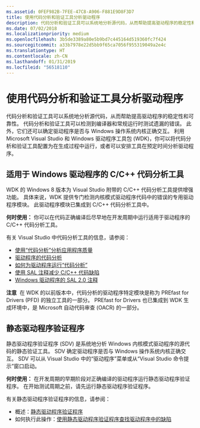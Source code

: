 ```yaml
---
ms.assetid: 0FEF982B-7FEE-47C8-A906-F881E9D8F3D7
title: 使用代码分析和验证工具分析驱动程序
description: 代码分析和验证工具可以系统地分析源代码，从而帮助提高驱动程序的稳定性和可靠性。
ms.date: 07/02/2018
ms.localizationpriority: medium
ms.openlocfilehash: 3b5de3389a80e5b9bd7c445164d519360fc7f424
ms.sourcegitcommit: a33b7978e22d5bb9f65ca7056f955319049a2e4c
ms.translationtype: HT
ms.contentlocale: zh-CN
ms.lasthandoff: 01/31/2019
ms.locfileid: "56518110"
---
```

# <a name="analyzing-a-driver-using-code-analysis-and-verification-tools"></a>使用代码分析和验证工具分析驱动程序

代码分析和验证工具可以系统地分析源代码，从而帮助提高驱动程序的稳定性和可靠性。 代码分析和验证工具可以检测到编译器和常规运行时测试遗漏的错误。 此外，它们还可以确定驱动程序是否与 Windows 操作系统内核正确交互。 利用 Microsoft Visual Studio 和 Windows 驱动程序工具包 (WDK)，你可以将代码分析和验证工具配置为在生成过程中运行，或者可以安排工具在预定时间分析驱动程序。

## <a name="span-idcccodeanalysistoolforwindowsdriversspanspan-idcccodeanalysistoolforwindowsdriversspanspan-idcccodeanalysistoolforwindowsdriversspancc-code-analysis-tool-for-windows-drivers"></a><span id="C_C___Code_Analysis_Tool_for_Windows_Drivers"></span><span id="c_c___code_analysis_tool_for_windows_drivers"></span><span id="C_C___CODE_ANALYSIS_TOOL_FOR_WINDOWS_DRIVERS"></span>适用于 Windows 驱动程序的 C/C++ 代码分析工具


WDK 的 Windows 8 版本为 Visual Studio 附带的 C/C++ 代码分析工具提供增强功能。 具体来说，WDK 提供专门检测内核模式驱动程序代码中的错误的专用驱动程序模块。 此驱动程序模块已集成到 C/C++ 代码分析工具中。

**何时使用：** 你可以在代码正确编译后尽早地在开发周期中运行适用于驱动程序的 C/C++ 代码分析工具。

有关 Visual Studio 中代码分析工具的信息，请参阅：

-   [使用“代码分析”分析应用程序质量](https://go.microsoft.com/fwlink/p/?linkid=226836)
-   [驱动程序的代码分析](https://msdn.microsoft.com/Library/Windows/Hardware/Hh454182)
-   [如何为驱动程序运行“代码分析”](https://msdn.microsoft.com/Library/Windows/Hardware/Hh454219)
-   [使用 SAL 注释减少 C/C++ 代码缺陷](https://go.microsoft.com/fwlink/p/?linkid=247283)
-   [Windows 驱动程序的 SAL 2.0 注释](https://msdn.microsoft.com/Library/Windows/Hardware/Hh454237)

**注意**  在 WDK 的以前版本中，代码分析的驱动程序特定模块是称为 PREfast for Drivers (PFD) 的独立工具的一部分。 PREfast for Drivers 也已集成到 WDK 生成环境中，是 Microsoft 自动代码审查 (OACR) 的一部分。

 

## <a name="span-idstaticdriververifierspanspan-idstaticdriververifierspanspan-idstaticdriververifierspanstatic-driver-verifier"></a><span id="Static_Driver_Verifier"></span><span id="static_driver_verifier"></span><span id="STATIC_DRIVER_VERIFIER"></span>静态驱动程序验证程序


静态驱动程序验证程序 (SDV) 是系统地分析 Windows 内核模式驱动程序的源代码的静态验证工具。 SDV 确定驱动程序是否与 Windows 操作系统内核正确交互。 SDV 可以从 Visual Studio 中的“驱动程序”菜单或从“Visual Studio 命令提示”窗口启动。

**何时使用：** 在开发周期的早期阶段对正确编译的驱动程序运行静态驱动程序验证程序。 在开始测试周期之前，请先运行静态驱动程序验证程序。

有关静态驱动程序验证程序的信息，请参阅：

-   概述：[静态驱动程序验证程序](https://msdn.microsoft.com/Library/Windows/Hardware/Ff552808)
-   如何执行此操作：[使用静态驱动程序验证程序查找驱动程序中的缺陷](https://msdn.microsoft.com/Library/Windows/Hardware/Hh454281)


 

 

 





